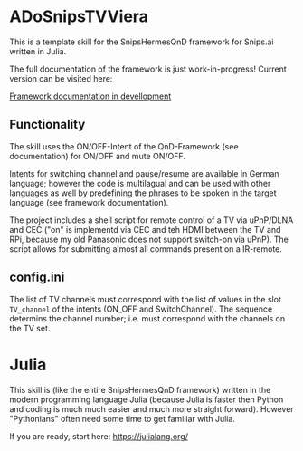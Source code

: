 # ADoSnipsTVViera

This is a template skill for the SnipsHermesQnD framework for Snips.ai
written in Julia.

 The full documentation of the framework is just work-in-progress!
 Current version can be visited here:

 [Framework documentation in devellopment](https://andreasdominik.github.io/ADoSnipsQnD/dev)

## Functionality

The skill uses the ON/OFF-Intent of the QnD-Framework (see documentation) for ON/OFF
and mute ON/OFF.

Intents for switching channel and pause/resume are available in German language;
however the code is multilagual and can  be used with other languages as well by
predefining the phrases to be spoken in the target language (see
framework documentation).

The project includes a shell script for remote control of a TV via
uPnP/DLNA and CEC ("on" is implementd via CEC and teh HDMI between the TV and RPi,
because my old Panasonic does not support switch-on via uPnP).
The script allows for submitting almost all commands present on a
IR-remote.

## config.ini

The list of TV channels must correspond with the list of values in the
slot `TV_channel` of the intents (ON_OFF and SwitchChannel). The sequence
determins the channel number; i.e. must correspond with the channels on
the TV set.

# Julia

This skill is (like the entire SnipsHermesQnD framework) written in the
modern programming language Julia (because Julia is faster
then Python and coding is much much easier and much more straight forward).
However "Pythonians" often need some time to get familiar with Julia.

If you are ready, start here: https://julialang.org/
